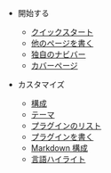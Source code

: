<!-- _navbar.md -->

- 開始する

  - [クイックスタート](quickstart.md)
  - [他のページを書く](more-pages.md)
  - [独自のナビバー](custom-navbar.md)
  - [カバーページ](cover.md)

- カスタマイズ

  - [構成](configuration.md)
  - [テーマ](themes.md)
  - [プラグインのリスト](plugins.md)
  - [プラグインを書く](write-a-plugin.md)
  - [Markdown 構成](markdown.md)
  - [言語ハイライト](language-highlight.md)